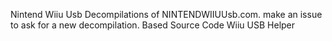 Nintend Wiiu Usb
Decompilations of NINTENDWIIUUsb.com. make an issue to ask for a new decompilation.
Based Source Code Wiiu USB Helper


